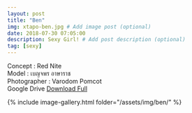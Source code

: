 ```yaml
---
layout: post
title: "Ben"
img: xtapo-ben.jpg # Add image post (optional)
date: 2018-07-30 07:05:00
description: Sexy Girl! # Add post description (optional)
tag: [sexy]
---
```

Concept : Red Nite  
Model : เบญจพร อาษาราช  
Photographer : Varodom Pomcot   
Google Drive [Download Full](http://gestyy.com/e0GqML)  

{% include image-gallery.html folder="/assets/img/ben/" %}
